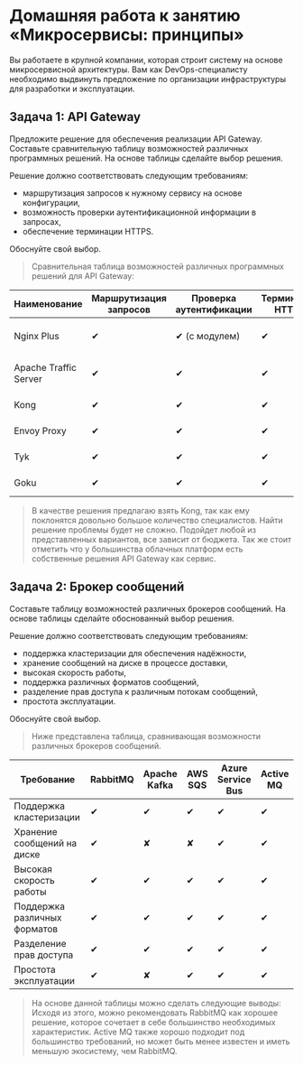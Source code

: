 # Домашняя работа к занятию «Микросервисы: принципы»

Вы работаете в крупной компании, которая строит систему на основе микросервисной архитектуры.
Вам как DevOps-специалисту необходимо выдвинуть предложение по организации инфраструктуры для разработки и эксплуатации.

## Задача 1: API Gateway

Предложите решение для обеспечения реализации API Gateway. Составьте сравнительную таблицу возможностей различных
программных решений. На основе таблицы сделайте выбор решения.

Решение должно соответствовать следующим требованиям:

- маршрутизация запросов к нужному сервису на основе конфигурации,
- возможность проверки аутентификационной информации в запросах,
- обеспечение терминации HTTPS.

Обоснуйте свой выбор.

> Сравнительная таблица возможностей различных программных решений для API Gateway:

| Наименование          | Маршрутизация запросов | Проверка аутентификации | Терминация HTTPS | Стоимость                                   |
|-----------------------|------------------------|-------------------------|------------------|---------------------------------------------| 
| Nginx Plus            | ✔                      | ✔ (с модулем)           | ✔                | Бесплатно (с ограничениями), платная версия |
| Apache Traffic Server | ✔                      | ✔                       | ✔                | Бесплатно (с ограничениями), платная версия |
| Kong                  | ✔                      | ✔                       | ✔                | Открытый исходный код                       |
| Envoy Proxy           | ✔                      | ✔                       | ✔                | Открытый исходный код                       |
| Tyk                   | ✔                      | ✔                       | ✔                | Открытый исходный код                       |
| Goku                  | ✔                      | ✔                       | ✔                | Открытый исходный код                       |

> В качестве решения предлагаю взять Kong, так как ему поклонятся довольно большое количество специалистов. Найти
> решение проблемы будет не сложно.
> Подойдет любой из представленных вариантов, все зависит от бюджета. Так же стоит отметить что у большинства облачных
> платформ есть собственные решения API Gateway как сервис.

## Задача 2: Брокер сообщений

Составьте таблицу возможностей различных брокеров сообщений. На основе таблицы сделайте обоснованный выбор решения.

Решение должно соответствовать следующим требованиям:

- поддержка кластеризации для обеспечения надёжности,
- хранение сообщений на диске в процессе доставки,
- высокая скорость работы,
- поддержка различных форматов сообщений,
- разделение прав доступа к различным потокам сообщений,
- простота эксплуатации.

Обоснуйте свой выбор.

> Ниже представлена таблица, сравнивающая возможности различных брокеров сообщений.

| Требование                   | RabbitMQ | Apache Kafka | AWS SQS | Azure Service Bus | Active MQ |
|------------------------------|----------|--------------|---------|-------------------|-----------|
| Поддержка кластеризации      | ✔        | ✔            | ✔       | ✔                 | ✔         |
| Хранение сообщений на диске  | ✔        | ✘            | ✘       | ✔                 | ✔         |
| Высокая скорость работы      | ✔        | ✔            | ✔       | ✔                 | ✔         |
| Поддержка различных форматов | ✔        | ✔            | ✔       | ✔                 | ✔         |
| Разделение прав доступа      | ✔        | ✔            | ✔       | ✔                 | ✔         |
| Простота эксплуатации        | ✔        | ✘            | ✔       | ✔                 | ✔         |

> На основе данной таблицы можно сделать следующие выводы:
> Исходя из этого, можно рекомендовать RabbitMQ как хорошее решение, которое сочетает в себе большинство необходимых характеристик. 
> Active MQ также хорошо подходит под большинство требований, но может быть менее известен и иметь меньшую экосистему, чем RabbitMQ.
